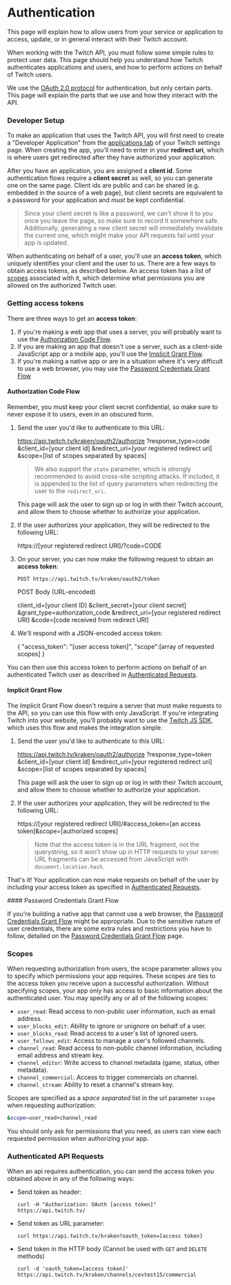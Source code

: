 # Authentication

This page will explain how to allow users from your service or application to access, update, or in general interact with their Twitch account.

When working with the Twitch API, you must follow some simple rules to protect user data. This page should help you understand how Twitch authenticates applications and users, and how to perform actions on behalf of Twitch users.

We use the [OAuth 2.0 protocol] for authentication, but only certain parts. This page will explain the parts that we use and how they interact with the API.

[OAuth 2.0 protocol]:http://hueniverse.com/2010/05/introducing-oauth-2-0

### Developer Setup

To make an application that uses the Twitch API, you will first need to create a "Developer Application" from the [applications tab][] of your Twitch settings page. When creating the app, you'll need to enter in your __redirect uri__, which is where users get redirected after they have authorized your application.

After you have an application, you are assigned a __client id__. Some authentication flows require a __client secret__ as well, so you can generate one on the same page. Client ids are public and can be shared (e.g. embedded in the source of a web page), but client secrets are equivalent to a password for your application and _must_ be kept confidential.

> Since your client secret is like a password, we can't show it to you once you leave the page, so make sure to record it somewhere safe.
> Additionally, generating a new client secret will immediately invalidate the current one, which might make your API requests fail until your app is updated.

When authenticating on behalf of a user, you'll use an __access token__, which uniquely identifies your client and the user to us. There are a few ways to obtain access tokens, as described below. An access token has a list of [scopes](#scope) associated with it, which determine what permissions you are allowed on the authorized Twitch user.

[Applications tab]: http://www.twitch.tv/settings?section=applications


### Getting access tokens

There are three ways to get an __access token__:

  1. If you're making a web app that uses a server, you will probably want to use the [Authorization Code Flow](#auth-code).
  2. If you are making an app that doesn't use a server, such as a client-side JavaScript app or a mobile app, you'll use the [Implicit Grant Flow](#implicit-grant).
  3. If you're making a native app or are in a situation where it's very difficult to use a web browser, you may use the [Password Credentials Grant Flow](#password-credentials-grant)

<a name="auth-code"></a>
#### Authorization Code Flow

Remember, you must keep your client secret confidential, so make sure to never expose it to users, even in an obscured form.

  1. Send the user you'd like to authenticate to this URL:
  
        https://api.twitch.tv/kraken/oauth2/authorize
            ?response_type=code
            &client_id=[your client id]
            &redirect_uri=[your registered redirect uri]
            &scope=[list of scopes separated by spaces]

      > We also support the `state` parameter, which is strongly recommended
      > to avoid cross-site scripting attacks. If included, it is appended to
      > the list of query parameters when redirecting the user to the
      > `redirect_uri`.
      
      This page will ask the user to sign up or log in with their Twitch account, and allow them to choose whether to authorize your application.
      
  2. If the user authorizes your application, they will be redirected to the following URL:
  
        https://[your registered redirect URI]/?code=CODE
        
  3. On your server, you can now make the following request to obtain an __access token__:
  
     `POST https://api.twitch.tv/kraken/oauth2/token`
     
     POST Body (URL-encoded)
     
        client_id=[your client ID]
        &client_secret=[your client secret]
        &grant_type=authorization_code
        &redirect_uri=[your registered redirect URI]
        &code=[code received from redirect URI]

     
  4. We'll respond with a JSON-encoded access token:
   
        {
          "access_token": "[user access token]",
          "scope":[array of requested scopes]
        }
  
  You can then use this access token to perform actions on behalf of an authenticated Twitch user as described in [Authenticated Requests](#authenticated-requests).
  
<a name="implicit-grant"></a>
#### Implicit Grant Flow

The Implicit Grant Flow doesn't require a server that must make requests to the API, so you can use this flow with only JavaScript. If you're integrating Twitch into your website, you'll probably want to use the [Twitch JS SDK](https://github.com/justintv/twitch-js-sdk), which uses this flow and makes the integration simple.


  1. Send the user you'd like to authenticate to this URL:
  
        https://api.twitch.tv/kraken/oauth2/authorize
            ?response_type=token
            &client_id=[your client id]
            &redirect_uri=[your registered redirect uri]
            &scope=[list of scopes separated by spaces]

      This page will ask the user to sign up or log in with their Twitch account, and allow them to choose whether to authorize your application.
      
  2. If the user authorizes your application, they will be redirected to the following URL:
  
        https://[your registered redirect URI]/#access_token=[an access token]&scope=[authorized scopes]
        
      > Note that the access token is in the URL fragment, not the
      > querystring, so it won't show up in HTTP requests to your server.
      > URL fragments can be accessed from JavaScript with
      > `document.location.hash`.

That's it! Your application can now make requests on behalf of the user by including your access token as specified in [Authenticated Requests](#authenticated-requests).

<a name="password-credentials-grant"/>
#### Password Credentials Grant Flow
  
If you're building a native app that cannot use a web browser, the [Password Credentials Grant Flow][] might be appropriate. Due to the sensitive nature of user credentials, there are some extra rules and restrictions you have to follow, detailed on the [Password Credentials Grant Flow][] page.

[Password Credentials Grant Flow]: password-credentials.md
  
<a name="scope"></a>

### Scopes

When requesting authorization from users, the scope parameter allows you to specify which permissions your app requires. These scopes are ties to the access token you receive upon a successful authorization. Without specifying scopes, your app only has access to basic information about the authenticated user. You may specify any or all of the following scopes:

- `user_read`: Read access to non-public user information, such as email address.
- `user_blocks_edit`: Ability to ignore or unignore on behalf of a user.
- `user_blocks_read`: Read access to a user's list of ignored users.
- `user_follows_edit`: Access to manage a user's followed channels.
- `channel_read`: Read access to non-public channel information, including email address and stream key.
- `channel_editor`: Write access to channel metadata (game, status, other metadata).
- `channel_commercial`: Access to trigger commercials on channel.
- `channel_stream`: Ability to reset a channel's stream key.

Scopes are specified as a *space separated* list in the url parameter `scope` when requesting authorization:

```bash
&scope=user_read+channel_read
```

You should only ask for permissions that you need, as users can view each requested permission when authorizing your app.

<a name="authenticated-requests"></a>
### Authenticated API Requests

When an api requires authentication, you can send the access token you obtained above in any of the following ways:
 
  * Send token as header:

	    curl -H "Authorization: OAuth [access token]" https://api.twitch.tv/

  * Send token as URL parameter:

	    curl https://api.twitch.tv/kraken?oauth_token=[access token]

  * Send token in the HTTP body (Cannot be used with `GET` and `DELETE` methods)
  
        curl -d 'oauth_token=[access token]' https://api.twitch.tv/kraken/channels/cevtest15/commercial

  
  
